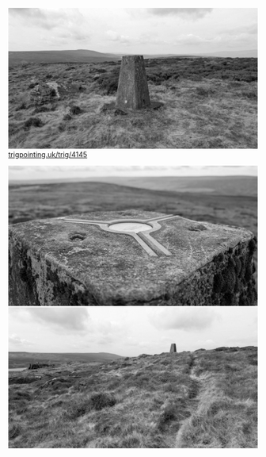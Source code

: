 ![](images/PXL_20250329_102620457_keighley_moor.jpg)
[trigpointing.uk/trig/4145](https://trigpointing.uk/trig/4145)

![](images/PXL_20250329_102536691_keighley_moor.jpg)
![](images/PXL_20250329_102505003_keighley_moor.jpg)
